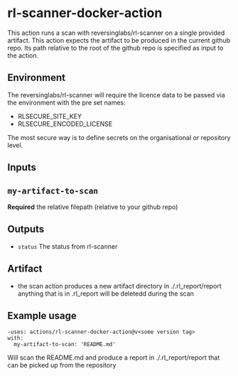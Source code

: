# rl-scanner-docker-action

This action runs a scan with reversinglabs/rl-scanner on a single provided artifact.
This action expects the artifact to be produced in the current github repo.
Its path relative to the root of the github repo is specified as input to the action.

## Environment
The reversinglabs/rl-scanner will require the licence data to be passed via the environment with the pre set names:
* RLSECURE_SITE_KEY
* RLSECURE_ENCODED_LICENSE

The most secure way is to define secrets on the organisational or repository level.

## Inputs

## `my-artifact-to-scan`

**Required** the relative filepath (relative to your github repo)

## Outputs
* `status` The status from rl-scanner

## Artifact
* the scan action produces a new artifact directory in ./.rl_report/report
anything that is in .rl_report will be deletedd during the scan

## Example usage

    -uses: actions/rl-scanner-docker-action@v<some version tag>
    with:
      my-artifact-to-scan: 'README.md'

Will scan the README.md and produce a report in ./.rl_report/report that can be picked up from the repository 
